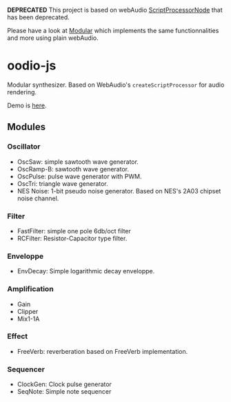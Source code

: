 **DEPRECATED** This project is based on webAudio [ScriptProcessorNode](https://www.w3.org/TR/webaudio/#the-scriptprocessornode-interface---deprecated) that has been deprecated.

Please have a look at [Modular](https://github.com/cstoquer/modular) which implements the same functionnalities and more using plain webAudio.

# oodio-js

Modular synthesizer. Based on WebAudio's `createScriptProcessor` for audio rendering.

Demo is [here](http://cstoquer.github.io/oodio-js).

## Modules

### Oscillator
 - OscSaw: simple sawtooth wave generator.
 - OscRamp-B: sawtooth wave generator. 
 - OscPulse: pulse wave generator with PWM.
 - OscTri: triangle wave generator.
 - NES Noise: 1-bit pseudo noise generator. Based on NES's 2A03 chipset noise channel.

### Filter
 - FastFilter: simple one pole 6db/oct filter
 - RCFilter: Resistor-Capacitor type filter.

### Enveloppe
 - EnvDecay: Simple logarithmic decay enveloppe.

### Amplification
 - Gain
 - Clipper
 - Mix1-1A

### Effect
 - FreeVerb: reverberation based on FreeVerb implementation.

### Sequencer
 - ClockGen: Clock pulse generator
 - SeqNote: Simple note sequencer
